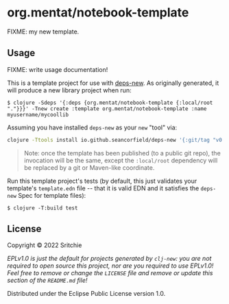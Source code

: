 # org.mentat/notebook-template

FIXME: my new template.

## Usage

FIXME: write usage documentation!

This is a template project for use with [deps-new](https://github.com/seancorfield/deps-new).
As originally generated, it will produce a new library project when run:

    $ clojure -Sdeps '{:deps {org.mentat/notebook-template {:local/root "."}}}' -Tnew create :template org.mentat/notebook-template :name myusername/mycoollib

Assuming you have installed `deps-new` as your `new` "tool" via:

```bash
clojure -Ttools install io.github.seancorfield/deps-new '{:git/tag "v0.4.9"}' :as new
```

> Note: once the template has been published (to a public git repo), the
> invocation will be the same, except the `:local/root` dependency will be
> replaced by a git or Maven-like coordinate.

Run this template project's tests (by default, this just validates your
template's `template.edn` file -- that it is valid EDN and it satisfies the
`deps-new` Spec for template files):

    $ clojure -T:build test

## License

Copyright © 2022 Sritchie

_EPLv1.0 is just the default for projects generated by `clj-new`: you are not_
_required to open source this project, nor are you required to use EPLv1.0!_
_Feel free to remove or change the `LICENSE` file and remove or update this_
_section of the `README.md` file!_

Distributed under the Eclipse Public License version 1.0.
